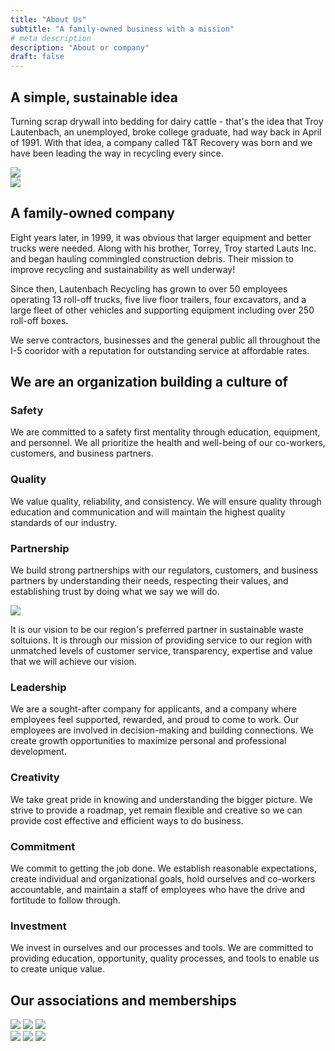 ```yaml
---
title: "About Us"
subtitle: "A family-owned business with a mission"
# meta description
description: "About or company"
draft: false
---
```


<div class="container">
    <div class="row">
        <div class="col-lg-6">
            <h2>A simple, sustainable idea</h2>
            <p>
                Turning scrap drywall into bedding for dairy cattle - that's the idea that Troy Lautenbach, an unemployed, broke college graduate, had way back in April of 1991. With that idea, a company called T&T Recovery was born and we have been leading the way in recycling every since.
            </p>
        </div>
        <div class="col-lg-6">
            <img class="img-fluid" src="../images/new-idea.svg">
        </div>
    </div>
</div>

<div class="container">
    <div class="row">
        <div class="col-lg-6" style="margin: auto 0;">
            <img class="img-fluid" src="../images/family-owned.svg">
        </div>
        <div class="col-lg-6">
            <h2>A family-owned company</h2>
            <p>
                Eight years later, in 1999, it was obvious that larger equipment and better trucks were needed. Along with his brother, Torrey, Troy started Lauts Inc. and began hauling commingled construction debris. Their mission to improve recycling and sustainability as well underway!

Since then, Lautenbach Recycling has grown to over 50 employees operating 13 roll-off trucks, five live floor trailers, four excavators, and a large fleet of other vehicles and supporting equipment including over 250 roll-off boxes.

We serve contractors, businesses and the general public all throughout the I-5 cooridor with a reputation for outstanding service at affordable rates.
        </p>
        </div>
    </div>
</div>

## We are an organization building a culture of

<div class="container">
    <div class="row">
        <div class="col-sm">
            <h3>Safety</h3>
            <p>
                We are committed to a safety first mentality through education, equipment, and personnel. We all prioritize the health and well-being of our co-workers, customers, and business partners.
            </p>
            <h3>Quality</h3>
            <p>
                We value quality, reliability, and consistency. We will ensure quality through education and communication and will maintain the highest quality standards of our industry.
            </p>
            <h3>Partnership</h3>
            <p>
                We build strong partnerships with our regulators, customers, and business partners by understanding their needs, respecting their values, and establishing trust by doing what we say we will do.
            </p>
            <img class="img-fluid mt-4 pt-4" src="../images/logo2.svg">
            <p class="lead">
                It is our vision to be our region's preferred partner in sustainable waste soltuions. It is through our mission of providing service to our region with unmatched levels of customer service, transparency, expertise and value that we will achieve our vision.
        </div>
        <div class="col-sm">
            <h3>Leadership</h3>
            <p>
                We are a sought-after company for applicants, and a company where employees feel supported, rewarded, and proud to come to work. Our employees are involved in decision-making and building connections. We create growth opportunities to maximize personal and professional development.
            </p>
            <h3>Creativity</h3>
            <p>
                We take great pride in knowing and understanding the bigger picture. We strive to provide a roadmap, yet remain flexible and creative so we can provide cost effective and efficient ways to do business.
            </p>
            <h3>Commitment</h3>
            <p>
                We commit to getting the job done. We establish reasonable expectations, create individual and organizational goals, hold ourselves and co-workers accountable, and maintain a staff of employees who have the drive and fortitude to follow through.
            </p>
            <h3>Investment</h3>
            <p>
                We invest in ourselves and our processes and tools. We are committed to providing education, opportunity, quality processes, and tools to enable us to create unique value.
            </p>
        </div>
    </div>
</div>

## Our associations and memberships

<div class="container">
    <div class="row">
        <div class="col-sm">
            <!-- Images -->
            <img class="img-fluid" src="../images/partners/cdra.png">
            <img class="img-fluid" src="../images/partners/edasc.png">
            <img class="img-fluid" src="../images/rci-logo.png">
        </div>
        <div class="col-sm">
            <!-- Images -->
            <img class="img-fluid" src="../images/partners/sicba.png">
            <img class="img-fluid" src="../images/partners/suscon.png">
            <img class="img-fluid" src="../images/partners/foodnw.png">
        </div>
    </div>
</div>